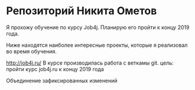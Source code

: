 # Репозиторий Никита Ометов

Я прохожу обучение по курсу Job4j. Планирую его пройти к концу 2019 года.

Ниже находятся наиболее интересные проекты, которые я реализовал во время обучения.

http://job4j.ru/
В курсе производилась работа с веткамы git.
цель: пройти курс job4j.ru к концу 2019 года

Объединение зафиксированных изменений